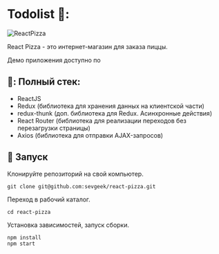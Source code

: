 # Todolist 📝:

![ReactPizza](https://cdn1.savepice.ru/uploads/2021/8/16/3a89242f78ad6ee0ef0eb156f877e477-full.png)

React Pizza - это интернет-магазин для заказа пиццы.

Демо приложения доступно по<!--  [ссылке]('___'). -->

## 📑: Полный стек:
- ReactJS
- Redux (библиотека для хранения данных на клиентской части)
- redux-thunk (доп. библиотека для Redux. Асинхронные действия)
- React Router (библиотека для реализации переходов без перезагрузки страницы)
- Axios (библиотека для отправки AJAX-запросов)

## :rocket: Запуск

Клонируйте репозиторий на свой компьютер.
```
git clone git@github.com:sevgeek/react-pizza.git
```

Переход в рабочий каталог.
```
cd react-pizza
```
Установка зависимостей, запуск сборки.
```
npm install
npm start
```
